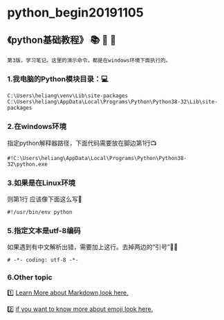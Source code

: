 # python_begin20191105

## 《python基础教程》  :books: :green_book:  :book:

```
第3版，学习笔记。这里的演示命令，都是在windows环境下面执行的。
```

### 1.我电脑的Python模块目录：:computer:

```
C:\Users\heliang\venv\Lib\site-packages
C:\Users\heliang\AppData\Local\Programs\Python\Python38-32\Lib\site-packages
```


### 2.在windows环境

指定python解释器路径，下面代码需要放在脚边第1行:tv:

```
#!C:\Users\heliang\AppData\Local\Programs\Python\Python38-32\python.exe
```

### 3.如果是在Linux环境

则第1行 应该像下面这么写:iphone:

```
#!/usr/bin/env python
```

### 5.指定文本是utf-8编码

如果遇到有中文解析出错，需要加上这行。去掉两边的“引号”:tangerine::blue_car:

```
# -*- coding: utf-8 -*-
```

### 6.Other topic

:one: [Learn More about Markdown,look here.](https://guides.github.com/features/mastering-markdown/)

:two: [if you want to know more about emoji,look here.](https://www.webfx.com/tools/emoji-cheat-sheet/)



